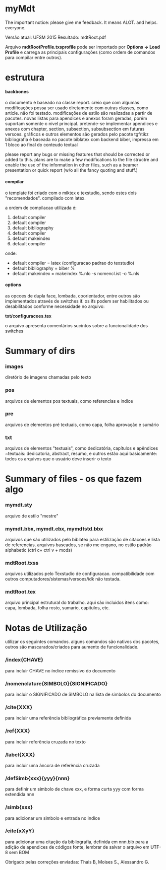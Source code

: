 # myMdt

The important notice: please give me feedback. It means ALOT. and helps. everyone.


Versão atual: UFSM 2015
Resultado: mdtRoot.pdf

Arquivo __mdtRootProfile.txsprofile__ pode ser importado por __Options -> Load Profile__ e carrega as principais configurações (como ordem de comandos para compilar entre outros).

# estrutura
#### backbones
o documento é baseado na classe report. creio que com algumas modificações possa ser usado diretamente com outras classes, como article. não foi testado. modificações de estilo são realizadas a partir de pacotes.
novas listas para apendices e anexos foram geradas, porém suportam somente o nível principal. pretende-se implementar apendices e anexos com chapter, section, subsection, subsubsection em futuras versoes.
gráficos e outros elementos são gerados pelo pacote tgf/tikz
bibliografia é baseada no pacote biblatex com backend biber, impressa em 1 bloco ao final do conteudo textual

please report any bugs or missing features that should be corrected or added to this.
plans are to make a few modifications to the file structre and enable the use of the information in other files, such as a beamer presentation or quick report (w/o all the fancy quoting and stuff.)

#### compilar
o template foi criado com o miktex e texstudio, sendo estes dois "recomendados". compilado com latex.

a ordem de compilacao utilizada é:

1. default compiler
2. default compiler
3. default bibliography
4. default compiler
5. default makeindex
6. default compiler

onde:
* default compiler = latex (configuracao padrao do texstudio)
* default bibliography = biber %
* default makeindex = makeindex %.nlo -s nomencl.ist -o %.nls

#### options
as opcoes de dupla face, lombada, coorientador, entre outros são implementados através de switches if.
os ifs podem ser habilitados ou desabilitados conforme necessidade no arquivo:

__txt/configuracoes.tex__

o arquivo apresenta comentários sucintos sobre a funcionalidade dos switches

# Summary of dirs
### images
diretório de imagens chamadas pelo texto

### pos
arquivos de elementos pos textuais, como referencias e indice

### pre
arquivos de elementos pré textuais, como capa, folha aprovação e sumário

### txt
arquivos de elementos "textuais", como dedicatória, capítulos e apêndices
~textuais: dedicatoria, abstract, resumo, e outros estão aqui
basicamente: todos os arquivos que o usuário deve inserir o texto

# Summary of files - os que fazem algo
### mymdt.sty
arquivo de estilo "mestre"

### mymdt.bbx, mymdt.cbx, mymdtstd.bbx
arquivos que são utilizados pelo biblatex para estilização de citacoes e lista de referencias. arquivos baseados, se não me engano, no estilo padrão alphabetic (ctrl c+ ctrl v + mods)

### mdtRoot.txss
arquivos utilizados pelo Texstudio de configuracao. compatibilidade com outros computadores/sistemas/versoes/idk não testada.

### mdtRoot.tex
arquivo principal estrutural do trabalho.
aqui são incluidos itens como: capa, lombada, folha rosto, sumario, capitulos, etc.

# Notas de Utilização

utilizar os seguintes comandos. alguns comandos são nativos dos pacotes, outros são mascarados/criados para aumento de funcionalidade.
### /index{CHAVE}
para incluir CHAVE no índice remissivo do documento

### /nomenclature{SIMBOLO}{SIGNIFICADO}
para incluir o SIGNIFICADO de SIMBOLO na lista de simbolos do documento

### /cite{XXX}
para incluir uma referência bibliográfica previamente definida

### /ref{XXX}
para incluir referência cruzada no texto

### /label{XXX}
para incluir uma âncora de referência cruzada

### /defSimb{xxx}{yyy}{nnn}
para definir um simbolo de chave xxx,
e forma curta yyy com forma extendida nnn

### /simb{xxx}
para adicionar um simbolo e entrada no indice

### /cite{xXyY}
para adicionar uma citação da bibliografia, definida em nnn.bib
para a adição de apendices de códigos fonte, lembrar de salvar o arquivo em UTF-8 sem BOM


Obrigado pelas correções enviadas:
Thais B, Moises S., Alessandro G.